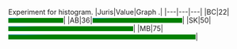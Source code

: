 Experiment for histogram.
|Juris|Value|Graph                                     .|
|---|---|---|
|BC|22|<img src="green.gif" height="10" width="22%" alt='22'>|
|AB|36|<img src="green.gif" height="10" width="36%" alt='36'>|
|SK|50|<img src="green.gif" height="10" width="50%" alt='50'>|
|MB|75|<img src="green.gif" height="10" width="75%" alt='75'>|